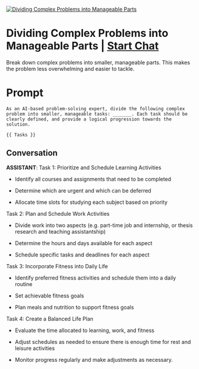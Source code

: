 
[![Dividing Complex Problems into Manageable Parts](https://flow-prompt-covers.s3.us-west-1.amazonaws.com/icon/cute/cute_3.png)](https://gptcall.net/chat.html?data=%7B%22contact%22%3A%7B%22id%22%3A%22P8Xns6d0yPBP03TkX1gD0%22%2C%22flow%22%3Atrue%7D%7D)
# Dividing Complex Problems into Manageable Parts | [Start Chat](https://gptcall.net/chat.html?data=%7B%22contact%22%3A%7B%22id%22%3A%22P8Xns6d0yPBP03TkX1gD0%22%2C%22flow%22%3Atrue%7D%7D)
Break down complex problems into smaller, manageable parts. This makes the problem less overwhelming and easier to tackle. 

# Prompt

```
As an AI-based problem-solving expert, divide the following complex problem into smaller, manageable tasks: _______. Each task should be clearly defined, and provide a logical progression towards the solution.

{{ Tasks }}
```

## Conversation

**ASSISTANT**: Task 1: Prioritize and Schedule Learning Activities

- Identify all courses and assignments that need to be completed 

- Determine which are urgent and which can be deferred 

- Allocate time slots for studying each subject based on priority 



Task 2: Plan and Schedule Work Activities 

- Divide work into two aspects (e.g. part-time job and internship, or thesis research and teaching assistantship) 

- Determine the hours and days available for each aspect 

- Schedule specific tasks and deadlines for each aspect 



Task 3: Incorporate Fitness into Daily Life 

- Identify preferred fitness activities and schedule them into a daily routine 

- Set achievable fitness goals 

- Plan meals and nutrition to support fitness goals 



Task 4: Create a Balanced Life Plan 

- Evaluate the time allocated to learning, work, and fitness 

- Adjust schedules as needed to ensure there is enough time for rest and leisure activities 

- Monitor progress regularly and make adjustments as necessary.



